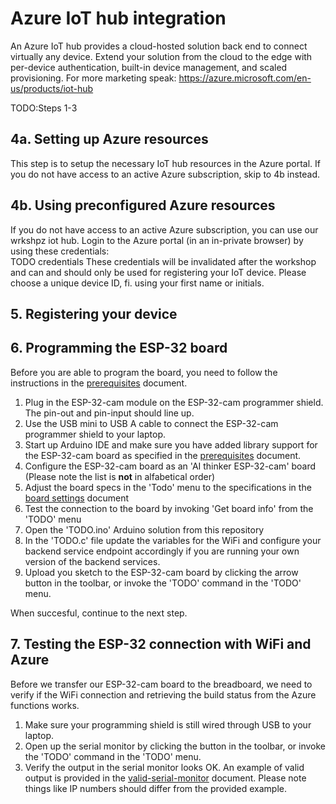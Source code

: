 # Azure IoT hub integration
An Azure IoT hub provides a cloud-hosted solution back end to connect virtually any device. Extend your solution from the cloud to the edge with per-device authentication, built-in device management, and scaled provisioning. For more marketing speak: https://azure.microsoft.com/en-us/products/iot-hub

TODO:Steps 1-3

## 4a. Setting up Azure resources
This step is to setup the necessary IoT hub resources in the Azure portal. If you do not have access to an active Azure subscription, skip to 4b instead.

## 4b. Using preconfigured Azure resources
If you do not have access to an active Azure subscription, you can use our wrkshpz iot hub. Login to the Azure portal (in an in-private browser) by using these credentials:  
TODO credentials
These credentials will be invalidated after the workshop and can and should only be used for registering your IoT device. Please choose a unique device ID, fi. using your first name or initials.

## 5. Registering your device


## 6. Programming the ESP-32 board
Before you are able to program the board, you need to follow the instructions in the [prerequisites](/prerequisites.md) document.

1. Plug in the ESP-32-cam module on the ESP-32-cam programmer shield. The pin-out and pin-input should line up.  
1. Use the USB mini to USB A cable to connect the ESP-32-cam programmer shield to your laptop.
1. Start up Arduino IDE and make sure you have added library support for the ESP-32-cam board as specified in the [prerequisites](/prerequisites.md) document.
1. Configure the ESP-32-cam board as an 'AI thinker ESP-32-cam' board (Please note the list is **not** in alfabetical order)
1. Adjust the board specs in the 'Todo' menu to the specifications in the [board settings](/board-settings.md) document
1. Test the connection to the board by invoking 'Get board info' from the 'TODO' menu
1. Open the 'TODO.ino' Arduino solution from this repository
1. In the 'TODO.c' file update the variables for the WiFi and configure your backend service endpoint accordingly if you are running your own version of the backend services.
1. Upload you sketch to the ESP-32-cam board by clicking the arrow button in the toolbar, or invoke the 'TODO' command in the 'TODO' menu.

When succesful, continue to the next step.

## 7. Testing the ESP-32 connection with WiFi and Azure
Before we transfer our ESP-32-cam board to the breadboard, we need to verify if the WiFi connection and retrieving the build status from the Azure functions works.

1. Make sure your programming shield is still wired through USB to your laptop. 
1. Open up the serial monitor by clicking the button in the toolbar, or invoke the 'TODO' command in the 'TODO' menu.
1. Verify the output in the serial monitor looks OK. An example of valid output is provided in the [valid-serial-monitor](/valid-serial-monitor.md) document. Please note things like IP numbers should differ from the provided example.